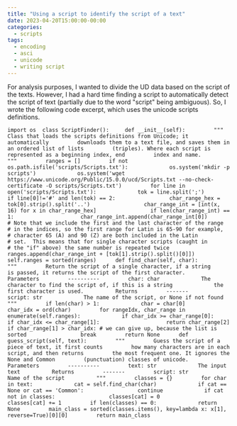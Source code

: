 ```yaml
---
title: "Using a script to identify the script of a text"
date: 2023-04-20T15:00:00-00:00
categories:
  - scripts
tags:
  - encoding
  - asci
  - unicode 
  - writing script
---
```


For analysis purposes, I wanted to divide the UD data based on the script of the texts. However, I had a hard time finding a script to automatically detect the script of text (partially due to the word "script" being ambiguous). So, I wrote the following code excerpt, which uses the unicode scripts definitions.

  `import os  class ScriptFinder():     def __init__(self):         """         Class that loads the scripts definitions from Unicode; it automatically         downloads them to a text file, and saves them in an ordered list of lists         (triples). Where each script is represented as a beginning index, end         index and name.         """         ranges = []         if not os.path.isfile('scripts/Scripts.txt'):             os.system('mkdir -p scripts')             os.system('wget https://www.unicode.org/Public/15.0.0/ucd/Scripts.txt --no-check-certificate -O scripts/Scripts.txt')         for line in open('scripts/Scripts.txt'):             tok = line.split(';')             if line[0]!='#' and len(tok) == 2:                 char_range_hex = tok[0].strip().split('..')                 char_range_int = [int(x, 16) for x in char_range_hex]                 if len(char_range_int) == 1:                     char_range_int.append(char_range_int[0])                 # Note that we include the first and the last character of the range                 # in the indices, so the first range for Latin is 65-90 for example,                 # character 65 (A) and 90 (Z) are both included in the Latin                 # set.  This means that for single character scripts (caught in                 # the "if" above) the same number is repeated twice                 ranges.append(char_range_int + [tok[1].strip().split()[0]])          self.ranges = sorted(ranges)      def find_char(self, char):         """         Return the script of a single character, if a string         is passed, it returns the script of the first character.          Parameters         ----------         char: char             The character to find the script of, if this is a string             the first character is used.          Returns         -------         script: str             The name of the script, or None if not found         """         if len(char) > 1:             char = char[0]         char_idx = ord(char)         for rangeIdx, char_range in enumerate(self.ranges):             if char_idx >= char_range[0]:                 if char_idx <= char_range[1]:                     return char_range[2]             if char_range[1] > char_idx: # we can give up, because the list is sorted                 break         return None      def guess_script(self, text):         """         Guess the script of a piece of text, it first counts         how many characters are in each script, and then returns         the most frequent one. It ignores the None and Common         (punctuation) classes of unicode.          Parameters         ----------         text: str             The input text          Returns         -------         script: str             Name of the script          """         classes = {}         for char in text:             cat = self.find_char(char)             if cat == None or cat == 'Common':                 continue             if cat not in classes:                 classes[cat] = 0             classes[cat] += 1         if len(classes) == 0:             return None         main_class = sorted(classes.items(), key=lambda x: x[1], reverse=True)[0][0]         return main_class`

